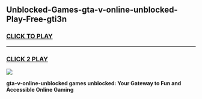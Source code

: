 
## Unblocked-Games-gta-v-online-unblocked-Play-Free-gti3n
<h3>
<a href="https://premium76.site?title=gta-v-online-unblocked&ref=12A">CLICK TO PLAY</a></h3>
<hr>

<h3>
<a href="https://premium76.site?title=gta-v-online-unblocked&ref=12A">CLICK 2 PLAY</a>
  
</h3>

<a href="https://premium76.site?title=gta-v-online-unblocked&ref=12A"><img src="https://clearcache.store/games.png"></a>


**gta-v-online-unblocked games unblocked: Your Gateway to Fun and Accessible Online Gaming**
